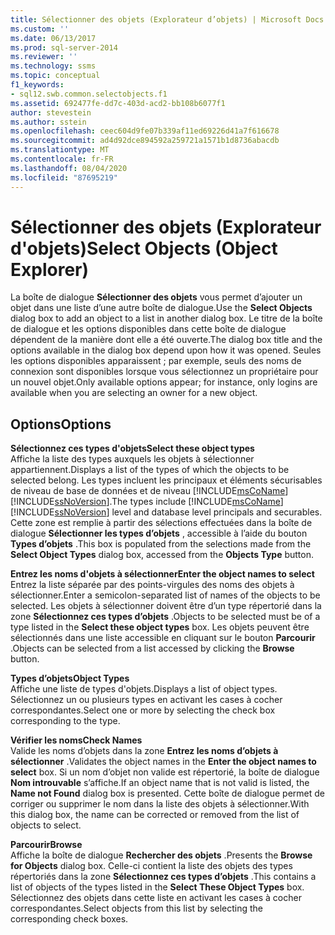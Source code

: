 ```yaml
---
title: Sélectionner des objets (Explorateur d’objets) | Microsoft Docs
ms.custom: ''
ms.date: 06/13/2017
ms.prod: sql-server-2014
ms.reviewer: ''
ms.technology: ssms
ms.topic: conceptual
f1_keywords:
- sql12.swb.common.selectobjects.f1
ms.assetid: 692477fe-dd7c-403d-acd2-bb108b6077f1
author: stevestein
ms.author: sstein
ms.openlocfilehash: ceec604d9fe07b339af11ed69226d41a7f616678
ms.sourcegitcommit: ad4d92dce894592a259721a1571b1d8736abacdb
ms.translationtype: MT
ms.contentlocale: fr-FR
ms.lasthandoff: 08/04/2020
ms.locfileid: "87695219"
---
```

# <a name="select-objects-object-explorer"></a><span data-ttu-id="20d43-102">Sélectionner des objets (Explorateur d'objets)</span><span class="sxs-lookup"><span data-stu-id="20d43-102">Select Objects (Object Explorer)</span></span>
  <span data-ttu-id="20d43-103">La boîte de dialogue **Sélectionner des objets** vous permet d’ajouter un objet dans une liste d’une autre boîte de dialogue.</span><span class="sxs-lookup"><span data-stu-id="20d43-103">Use the **Select Objects** dialog box to add an object to a list in another dialog box.</span></span> <span data-ttu-id="20d43-104">Le titre de la boîte de dialogue et les options disponibles dans cette boîte de dialogue dépendent de la manière dont elle a été ouverte.</span><span class="sxs-lookup"><span data-stu-id="20d43-104">The dialog box title and the options available in the dialog box depend upon how it was opened.</span></span> <span data-ttu-id="20d43-105">Seules les options disponibles apparaissent ; par exemple, seuls des noms de connexion sont disponibles lorsque vous sélectionnez un propriétaire pour un nouvel objet.</span><span class="sxs-lookup"><span data-stu-id="20d43-105">Only available options appear; for instance, only logins are available when you are selecting an owner for a new object.</span></span>  
  
## <a name="options"></a><span data-ttu-id="20d43-106">Options</span><span class="sxs-lookup"><span data-stu-id="20d43-106">Options</span></span>  
 <span data-ttu-id="20d43-107">**Sélectionnez ces types d'objets**</span><span class="sxs-lookup"><span data-stu-id="20d43-107">**Select these object types**</span></span>  
 <span data-ttu-id="20d43-108">Affiche la liste des types auxquels les objets à sélectionner appartiennent.</span><span class="sxs-lookup"><span data-stu-id="20d43-108">Displays a list of the types of which the objects to be selected belong.</span></span> <span data-ttu-id="20d43-109">Les types incluent les principaux et éléments sécurisables de niveau de base de données et de niveau [!INCLUDE[msCoName](../../includes/msconame-md.md)] [!INCLUDE[ssNoVersion](../../includes/ssnoversion-md.md)].</span><span class="sxs-lookup"><span data-stu-id="20d43-109">The types include [!INCLUDE[msCoName](../../includes/msconame-md.md)] [!INCLUDE[ssNoVersion](../../includes/ssnoversion-md.md)] level and database level principals and securables.</span></span> <span data-ttu-id="20d43-110">Cette zone est remplie à partir des sélections effectuées dans la boîte de dialogue **Sélectionner les types d’objets** , accessible à l’aide du bouton **Types d’objets** .</span><span class="sxs-lookup"><span data-stu-id="20d43-110">This box is populated from the selections made from the **Select Object Types** dialog box, accessed from the **Objects Type** button.</span></span>  
  
 <span data-ttu-id="20d43-111">**Entrez les noms d'objets à sélectionner**</span><span class="sxs-lookup"><span data-stu-id="20d43-111">**Enter the object names to select**</span></span>  
 <span data-ttu-id="20d43-112">Entrez la liste séparée par des points-virgules des noms des objets à sélectionner.</span><span class="sxs-lookup"><span data-stu-id="20d43-112">Enter a semicolon-separated list of names of the objects to be selected.</span></span> <span data-ttu-id="20d43-113">Les objets à sélectionner doivent être d’un type répertorié dans la zone **Sélectionnez ces types d’objets** .</span><span class="sxs-lookup"><span data-stu-id="20d43-113">Objects to be selected must be of a type listed in the **Select these object types** box.</span></span> <span data-ttu-id="20d43-114">Les objets peuvent être sélectionnés dans une liste accessible en cliquant sur le bouton **Parcourir** .</span><span class="sxs-lookup"><span data-stu-id="20d43-114">Objects can be selected from a list accessed by clicking the **Browse** button.</span></span>  
  
 <span data-ttu-id="20d43-115">**Types d’objets**</span><span class="sxs-lookup"><span data-stu-id="20d43-115">**Object Types**</span></span>  
 <span data-ttu-id="20d43-116">Affiche une liste de types d'objets.</span><span class="sxs-lookup"><span data-stu-id="20d43-116">Displays a list of object types.</span></span> <span data-ttu-id="20d43-117">Sélectionnez un ou plusieurs types en activant les cases à cocher correspondantes.</span><span class="sxs-lookup"><span data-stu-id="20d43-117">Select one or more by selecting the check box corresponding to the type.</span></span>  
  
 <span data-ttu-id="20d43-118">**Vérifier les noms**</span><span class="sxs-lookup"><span data-stu-id="20d43-118">**Check Names**</span></span>  
 <span data-ttu-id="20d43-119">Valide les noms d’objets dans la zone **Entrez les noms d’objets à sélectionner** .</span><span class="sxs-lookup"><span data-stu-id="20d43-119">Validates the object names in the **Enter the object names to select** box.</span></span> <span data-ttu-id="20d43-120">Si un nom d’objet non valide est répertorié, la boîte de dialogue **Nom introuvable** s’affiche.</span><span class="sxs-lookup"><span data-stu-id="20d43-120">If an object name that is not valid is listed, the **Name not Found** dialog box is presented.</span></span> <span data-ttu-id="20d43-121">Cette boîte de dialogue permet de corriger ou supprimer le nom dans la liste des objets à sélectionner.</span><span class="sxs-lookup"><span data-stu-id="20d43-121">With this dialog box, the name can be corrected or removed from the list of objects to select.</span></span>  
  
 <span data-ttu-id="20d43-122">**Parcourir**</span><span class="sxs-lookup"><span data-stu-id="20d43-122">**Browse**</span></span>  
 <span data-ttu-id="20d43-123">Affiche la boîte de dialogue **Rechercher des objets** .</span><span class="sxs-lookup"><span data-stu-id="20d43-123">Presents the **Browse for Objects** dialog box.</span></span> <span data-ttu-id="20d43-124">Celle-ci contient la liste des objets des types répertoriés dans la zone **Sélectionnez ces types d’objets** .</span><span class="sxs-lookup"><span data-stu-id="20d43-124">This contains a list of objects of the types listed in the **Select These Object Types** box.</span></span> <span data-ttu-id="20d43-125">Sélectionnez des objets dans cette liste en activant les cases à cocher correspondantes.</span><span class="sxs-lookup"><span data-stu-id="20d43-125">Select objects from this list by selecting the corresponding check boxes.</span></span>  
  
  

